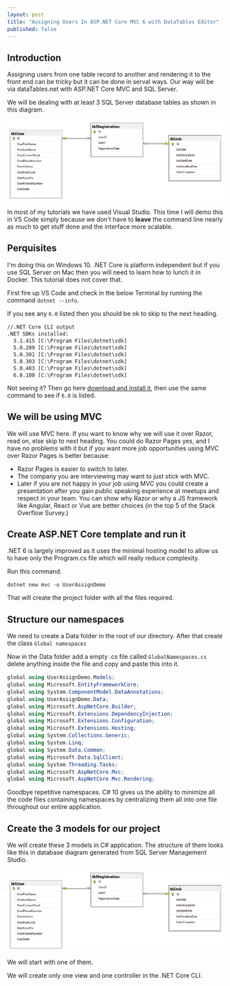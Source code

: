 ```yaml
---
layout: post
title: "Assigning Users In ASP.NET Core MVC 6 with DataTables Editor"
published: false
---
```


## Introduction ##

Assigning users from one table record to another and rendering it to the front end can be tricky but it can be done in serval ways. Our way will be via dataTables.net with ASP.NET Core MVC and SQL Server.

We will be dealing with at least 3 SQL Server database tables as shown in this diagram.

<p><img src="../images/UserAssigningInASP.NETCore/ERD.png" class="image fit" alt="Entity relationship diagram png file"/></p>

In most of my tutorials we have used Visual Studio. This time I will demo this in VS Code simply because we don't have to **leave** the command line nearly as much to get stuff done and the interface more scalable.

## Perquisites ##

I'm doing this on Windows 10. .NET Core is platform independent but if you use SQL Server on Mac then you will need to learn how to lunch it in Docker. This tutorial does not cover that.

First fire up VS Code and check in the below Terminal by running the command `dotnet --info`.

If you see any `6.0` listed then you should be ok to skip to the next heading.

```text
//.NET Core CLI output
.NET SDKs installed:
  3.1.415 [C:\Program Files\dotnet\sdk]
  5.0.209 [C:\Program Files\dotnet\sdk]
  5.0.301 [C:\Program Files\dotnet\sdk]
  5.0.303 [C:\Program Files\dotnet\sdk]
  5.0.403 [C:\Program Files\dotnet\sdk]
  6.0.100 [C:\Program Files\dotnet\sdk]
```

Not seeing it? Then go here [download and install it](https://dotnet.microsoft.com/download), then use the same command to see if `6.0`  is listed.

## We will be using MVC ##

We will use MVC here. If you want to know why we will use it over Razor, read on, else skip to next heading. You could do Razor Pages yes, and I have no problems with it but if you want more job opportunities using MVC over Razor Pages is better because:

- Razor Pages is easier to switch to later.
- The company you are interviewing may want to just stick with MVC.
- Later if you are not happy in your job using MVC you could create a presentation after you gain public speaking experience at meetups and respect in your team. You can show why Razor or why a JS framework like Angular, React or Vue are better choices (in the top 5 of the Stack Overflow Survey.)

## Create ASP.NET Core template and run it ##

.NET 6 is largely improved as it uses the minimal hosting model to allow us to have only the Program.cs file which will really reduce complexity.

Run this command.

```text
dotnet new mvc -o UserAssignDemo 
```

That will create the project folder with all the files required.

## Structure our namespaces ##

We need to create a Data folder in the root of our directory. After that create the class `Global namespaces`

Now in the Data folder add a empty .cs file called `GlobalNamespaces.cs` delete anything inside the file and copy and paste this into it.

```csharp
global using UserAssignDemo.Models;
global using Microsoft.EntityFrameworkCore;
global using System.ComponentModel.DataAnnotations;
global using UserAssignDemo.Data;
global using Microsoft.AspNetCore.Builder;
global using Microsoft.Extensions.DependencyInjection;
global using Microsoft.Extensions.Configuration;
global using Microsoft.Extensions.Hosting;
global using System.Collections.Generic;
global using System.Linq;
global using System.Data.Common;
global using Microsoft.Data.SqlClient;
global using System.Threading.Tasks;
global using Microsoft.AspNetCore.Mvc;
global using Microsoft.AspNetCore.Mvc.Rendering;                              
```

Goodbye repetitive namespaces. C# 10 gives us the ability to minimize all the code files containing namespaces by centralizing them all into one file throughout our entire application.

## Create the 3 models for our project ##

We will create these 3 models in C# application. The structure of them looks like this in database diagram generated from SQL Server Management Studio. 

<img src="../images/UserAssigningInASP.NETCore/ERD.png" class="image fit" alt="Diagram showing 3 table relationship in PNG format"/>

We will start with one of them.

We will create only one view and one controller in the .NET Core CLI.
